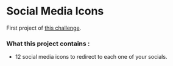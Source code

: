 # Social Media Icons

First project of [this challenge](https://github.com/Rekuiem84/personal-challenge).

### What this project contains : 

- 12 social media icons to redirect to each one of your socials.
